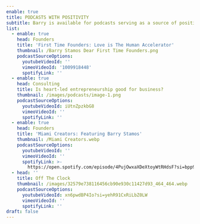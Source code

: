 ```yaml
---
enable: true
title: PODCASTS WITH POSITIVITY
subtitle: Barry is available for podcasts serving as a source of positivity.
list:
  - enable: true
    head: Founders
    title: 'First Time Founders: Love is The Human Accelerator'
    thumbnail: /Barry Stamos Dear First Time Founders.png
    podcastSourceOptions:
      youtubeVideoId: ''
      vimeoVideoId: '1009918448'
      spotifyLink: ''
  - enable: true
    head: Consulting
    title: Is heart-led entrepreneurship good for business?
    thumbnail: /images/podcasts/image-1.png
    podcastSourceOptions:
      youtubeVideoId: iUtnZpzkbG8
      vimeoVideoId: ''
      spotifyLink: ''
  - enable: true
    head: Founders
    title: 'Miami Creators: Featuring Barry Stamos'
    thumbnail: /Miami Creators.webp
    podcastSourceOptions:
      youtubeVideoId: ''
      vimeoVideoId: ''
      spotifyLink: >-
        https://open.spotify.com/episode/4PujOwxaXDeXtoyWtRHdsF?si=bpp9pAlbRMC-854hyWihbw
  - head: ''
    title: Off The Clock
    thumbnail: /images/32579e738116456cb90e930c11427d93_464_464.webp
    podcastSourceOptions:
      youtubeVideoId: xn6pwdBP4Io?si=yehR91CxRiLbZ0LW
      vimeoVideoId: ''
      spotifyLink: ''
draft: false
---
```

